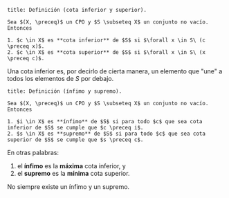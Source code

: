 ```ad-definition
title: Definición (cota inferior y superior).

Sea $(X, \preceq)$ un CPO y $S \subseteq X$ un conjunto no vacío. Entonces

1. $c \in X$ es **cota inferior** de $S$ si $\forall x \in S\ (c \preceq x)$.
2. $c \in X$ es **cota superior** de $S$ si $\forall x \in S\ (x \preceq c)$.

```

Una cota inferior es, por decirlo de cierta manera, un elemento que "une" a todos los elementos de $S$ por debajo.

```ad-definition
title: Definición (ínfimo y supremo).

Sea $(X, \preceq)$ un CPO y $S \subseteq X$ un conjunto no vacío. Entonces

1. $i \in X$ es **ínfimo** de $S$ si para todo $c$ que sea cota inferior de $S$ se cumple que $c \preceq i$.
2. $s \in X$ es **supremo** de $S$ si para todo $c$ que sea cota superior de $S$ se cumple que $s \preceq c$.

```

En otras palabras:

1. el **ínfimo** es la **máxima** cota inferior, y
2. el **supremo** es la **mínima** cota superior.

No siempre existe un ínfimo y un supremo.
